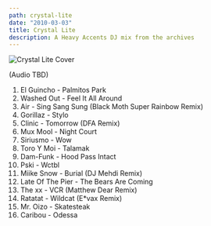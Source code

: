 ```yaml
---
path: crystal-lite
date: "2010-03-03"
title: Crystal Lite
description: A Heavy Accents DJ mix from the archives
---
```


![Crystal Lite Cover](/../assets/crystallite.jpg "Crystal Lite Cover")

(Audio TBD)

1. El Guincho - Palmitos Park
2. Washed Out - Feel It All Around
3. Air - Sing Sang Sung (Black Moth Super Rainbow Remix)
4. Gorillaz - Stylo
5. Clinic - Tomorrow (DFA Remix)
6. Mux Mool - Night Court
7. Siriusmo - Wow
8. Toro Y Moi - Talamak
9. Dam-Funk - Hood Pass Intact
10. Pski - Wctbl
11. Miike Snow - Burial (DJ Mehdi Remix)
12. Late Of The Pier - The Bears Are Coming
13. The xx - VCR (Matthew Dear Remix)
14. Ratatat - Wildcat (E\*vax Remix)
15. Mr. Oizo - Skatesteak
16. Caribou - Odessa
